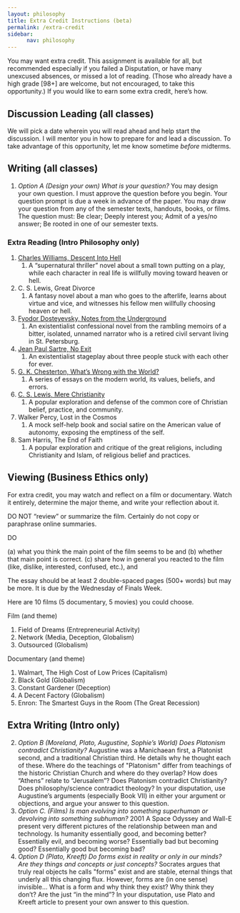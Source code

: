 ```yaml
---
layout: philosophy
title: Extra Credit Instructions (beta)
permalink: /extra-credit
sidebar: 
      nav: philosophy
---
```


You may want extra credit. This assignment is available for all, but recommended especially if you failed a Disputation, or have many unexcused absences, or missed a lot of reading. (Those who already have a high grade [98+] are welcome, but not encouraged, to take this opportunity.) If you would like to earn some extra credit, here’s how. 




## Discussion Leading (all classes)

We will pick a date wherein you will read ahead and help start the discussion. I will mentor you in how to prepare for and lead a discussion. To take advantage of this opportunity, let me know sometime *before* midterms.

## Writing (all classes)


1. *Option A (Design your own) What is your question?* You may design your own question. I must approve the question before you begin. Your question prompt is due a week in advance of the paper. You may draw your question from any of the semester texts, handouts, books, or films.  The question must: Be clear; Deeply interest you; Admit of a yes/no answer; Be rooted in one of our semester texts. 



### Extra Reading (Intro Philosophy only)

1. [Charles Williams, Descent Into Hell ](http://gutenberg.net.au/ebooks03/0300341.txt) 
    1. A “supernatural thriller” novel about a small town putting on a play, while each character in real life is willfully moving toward heaven or hell. 
2. C. S. Lewis, Great Divorce 
    1. A fantasy novel about a man who goes to the afterlife, learns about virtue and vice, and witnesses his fellow men willfully choosing heaven or hell.  
3. [Fyodor Dosteyevsky, Notes from the Underground](http://www.gutenberg.org/files/600/600-h/600-h.htm) 
    1. An existentialist confessional novel from the rambling memoirs of a bitter, isolated, unnamed narrator who is a retired civil servant living in St. Petersburg. 
4. [Jean Paul Sartre, No Exit](https://archive.org/stream/NoExit/NoExit_djvu.txt) 
    1. An existentialist stageplay about three people stuck with each other for ever.  
1. [G. K. Chesterton, What’s Wrong with the World?](http://www.gutenberg.org/files/1717/1717-h/1717-h.htm#link2H_PART1) 
    1. A series of essays on the modern world, its values, beliefs, and errors.  
2. [C. S. Lewis, Mere Christianity](http://www.lib.ru/LEWISCL/mere_engl.txt) 
    1. A popular exploration and defense of the common core of Christian belief, practice, and community.  
3. Walker Percy, Lost in the Cosmos 
    1.  A mock self-help book and social satire on the American value of autonomy, exposing the emptiness of the self.  
4. Sam Harris, The End of Faith 
    1. A popular exploration and critique of the great religions, including Christianity and Islam, of religious belief and practices.



## Viewing (Business Ethics only)

For extra credit, you may watch and reflect on a film or documentary. Watch it entirely, determine the major theme, and write your reflection about it. 

DO NOT “review” or summarize the film. Certainly do not copy or paraphrase online summaries. 

DO 

(a) what you think the main point of the film seems to be and 
(b) whether that main point is correct. 
(c) share how in general you reacted to the film (like, dislike, interested, confused, etc.), and 

The essay should be at least 2 double-spaced pages (500+ words) but may be more. It is due by the Wednesday of Finals Week. 

Here are 10 films (5 documentary, 5 movies) you could choose. 

Film (and theme)

1. Field of Dreams               (Entrepreneurial Activity)
2. Network                       (Media, Deception, Globalism)
3. Outsourced                    (Globalism)

Documentary (and theme)

1. Walmart, The High Cost of Low Prices            (Capitalism)
2. Black Gold                          (Globalism)
3. Constant Gardener                   (Deception)
4. A Decent Factory                    (Globalism)
5. Enron: The Smartest Guys in the Room            (The Great Recession)




## Extra Writing (Intro only)
2. *Option B (Moreland, Plato, Augustine, Sophie’s World) Does Platonism contradict Christianity?* Augustine was a Manichaean first, a Platonist second, and a traditional Christian third. He details why he thought each of these. Where do the teachings of "Platonism" differ from teachings of the historic Christian Church and where do they overlap? How does “Athens” relate to “Jerusalem”?  Does Platonism contradict Christianity? Does philosophy/science contradict theology? In your disputation, use Augustine’s arguments (especially Book VII) in either your argument or objections, and argue your answer to this question.
3. *Option C. (Films) Is man evolving into something superhuman or devolving into something subhuman?* 2001 A Space Odyssey and Wall-E present very different pictures of the relationship between man and technology. Is humanity essentially good, and becoming better? Essentially evil, and becoming worse? Essentially bad but becoming good? Essentially good but becoming bad? 
4. *Option D (Plato, Kreeft) Do forms exist in reality or only in our minds? Are they things and concepts or just concepts?* Socrates argues that truly real objects he calls "forms" exist and are stable, eternal things that underly all this changing flux. However, forms are (in one sense) invisible... What is a form and why think they exist? Why think they don’t? Are the just “in the mind”? In your disputation, use Plato and Kreeft article to present your own answer to this question. 


